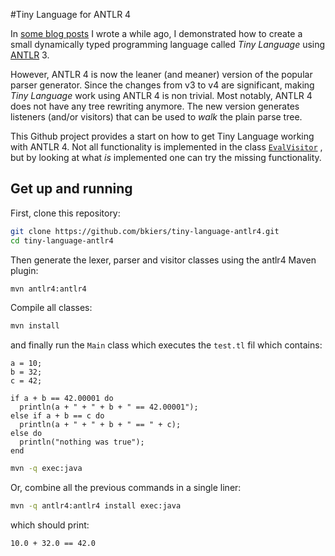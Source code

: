 #Tiny Language for ANTLR 4

In [some blog posts](http://bkiers.blogspot.nl/2011/03/creating-your-own-programming-language.html)
I wrote a while ago, I demonstrated how to create a small dynamically typed programming language
called *Tiny Language* using [ANTLR](http://www.antlr.org/) 3.

However, ANTLR 4 is now the leaner (and meaner) version of the popular parser generator. Since the
changes from v3 to v4 are significant, making *Tiny Language* work using ANTLR 4 is non trivial.
Most notably, ANTLR 4 does not have any tree rewriting anymore. The new version generates listeners
(and/or visitors) that can be used to *walk* the plain parse tree.

This Github project provides a start on how to get Tiny Language working with ANTLR 4. Not all
functionality is implemented in the class 
[`EvalVisitor`](https://github.com/bkiers/tiny-language-antlr4/blob/master/src/main/java/tl/antlr4/EvalVisitor.java)
, but by looking at what *is* implemented one can try the missing functionality.

## Get up and running

First, clone this repository:

```bash
git clone https://github.com/bkiers/tiny-language-antlr4.git
cd tiny-language-antlr4
```

Then generate the lexer, parser and visitor classes using the antlr4 Maven plugin:

```bash
mvn antlr4:antlr4
```

Compile all classes:

```bash
mvn install
```

and finally run the `Main` class which executes the `test.tl` fil which contains:

```
a = 10;
b = 32;
c = 42;

if a + b == 42.00001 do
  println(a + " + " + b + " == 42.00001");
else if a + b == c do
  println(a + " + " + b + " == " + c);
else do
  println("nothing was true");
end
```

```bash
mvn -q exec:java
```

Or, combine all the previous commands in a single liner:

```bash
mvn -q antlr4:antlr4 install exec:java
```

which should print:

```
10.0 + 32.0 == 42.0
```
